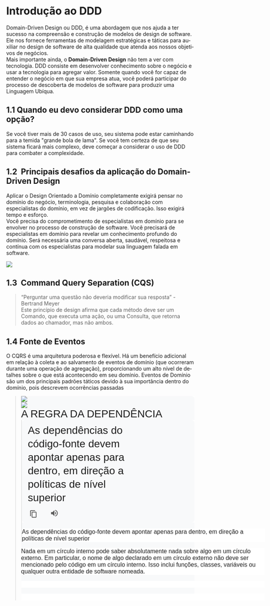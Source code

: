 <h1>
    Introdução ao DDD
</h1>
<p>
    Domain-Driven Design ou DDD, é uma abordagem que nos ajuda a ter sucesso <span class="Y2IQFc" lang="pt" dir="ltr">na compreensão e construção de modelos de design de software. Ele nos fornece ferramentas de modelagem estratégicas e táticas para auxiliar no design de software de alta qualidade que atenda aos nossos objetivos de negócios.</span><br>
    Mais importante ainda, o<strong> Domain-Driven Design</strong> não tem a ver com tecnologia. DDD consiste em desenvolver conhecimento sobre o negócio e usar a tecnologia para agregar valor. Somente quando você for capaz de entender o negócio em que sua empresa atua, você poderá participar do processo de descoberta de modelos de software para produzir uma Linguagem Ubíqua.
</p>
<h2 id="efa2ec689eb611305ed8aefe4a4eede30">
    1.1 Quando eu devo considerar DDD como uma opção?&nbsp;
</h2>
<p>
    Se você tiver mais de 30 casos de uso, seu sistema pode estar caminhando para a temida "grande bola de lama". Se você tem certeza de que seu sistema ficará mais complexo, deve começar a considerar o uso de DDD para combater a complexidade.
</p>
<h2 id="e1cb5642c40bfbea47e7d4303203f4d07">
    1.2 &nbsp;<span class="Y2IQFc" lang="pt" dir="ltr">Principais desafios da aplicação do Domain-Driven Design</span>
</h2>
<p>
    Aplicar o Design Orientado a Domínio completamente exigirá pensar no domínio do negócio, terminologia, pesquisa e colaboração com especialistas do domínio, em vez de jargões de codificação. Isso exigirá tempo e esforço.<br>
    Você precisa do comprometimento de especialistas em domínio para se envolver no processo de construção de software. Você precisará de especialistas em domínio para revelar um conhecimento profundo do domínio. Será necessária uma conversa aberta, saudável, respeitosa e contínua com os especialistas para modelar sua linguagem falada em software.
</p>
<p>
    <img src="https://github.com/user-attachments/assets/5b49e1c5-bdff-4af5-9292-d380e02ed54f">
</p>
<h2>
    1.3 &nbsp;<span class="Y2IQFc" lang="pt" dir="ltr">Command Query Separation (CQS)</span>
</h2>
<blockquote>
    <p>
        “Perguntar uma questão não deveria modificar sua resposta” - Bertrand Meyer<br>
        Este princípio de design afirma que cada método deve ser um Comando, que executa uma ação, ou uma Consulta, que retorna dados ao chamador, mas não ambos.
    </p>
</blockquote>
<h2>
    1.4 Fonte de Eventos
</h2>
<p>
    <span class="Y2IQFc" lang="pt" dir="ltr">O CQRS é uma arquitetura poderosa e flexível. Há um benefício adicional em relação à coleta e ao salvamento de eventos de domínio (que ocorreram durante uma operação de agregação), proporcionando um alto nível de detalhes sobre o que está acontecendo em seu domínio. Eventos de Domínio são um dos principais padrões táticos devido à sua importância dentro do domínio, pois descrevem ocorrências passadas</span>
</p>
<blockquote>
    <div class="nev7se" style="-webkit-text-stroke-width:0px;background-color:rgb(255, 255, 255);color:rgb(31, 31, 31);font-family:Arial, sans-serif;font-size:medium;font-style:normal;font-variant-caps:normal;font-variant-ligatures:normal;font-weight:400;letter-spacing:normal;orphans:2;text-align:start;text-decoration-color:initial;text-decoration-style:initial;text-decoration-thickness:initial;text-indent:0px;text-transform:none;white-space:normal;widows:2;word-spacing:0px;" data-cp="1" data-nnttsvi="1" data-ntl-fpwrite="true" data-sletp="false" data-sm="1" data-ssbp="false" data-sugg-time="500" data-sugg-url="https://clients1.google.com/complete/search" data-uilc="pt-BR" data-vil=",af,af-ZA,am,am-ET,ar-EG,ar-AE,ar-KW,ar-QA,ar,ar-IL,ar-JO,ar-LB,ar-PS,az,az-AZ,bg,bg-BG,bn,bn-BD,bn-IN,ca,ca-es,cs,cs-CZ,de,de-DE,de-CH,de-AT,de-LI,en,en-US,en-CA,en-AU,en-NZ,en-GB,en-IN,en-KE,en-TZ,en-NG,en-GH,en-PH,en-ZA,es,es-ES,es-AR,es-UY,es-419,es-BO,es-CL,es-CR,es-CO,es-DO,es-EC,es-GT,es-HN,es-NI,es-PA,es-PE,es-PR,es-PY,es-SV,es-VE,es-MX,es-US,eu,eu-ES,fi,fi-FI,fr,fr-FR,fr-CH,fr-BE,gl,gl-ES,gu,gu-IN,he,he-IL,iw,iw-IL,hu,hu-HU,hy,hy-AM,id,id-ID,is,is-IS,it,it-IT,it-CH,ja,ja-JP,jv,jv-ID,ka,ka-GE,km,km-KH,kn,kn-IN,ko,ko-KR,la,lo,lo-LA,lv,lv-LV,ml,ml-IN,mr,mr-IN,ms,ms-MY,nl,nl-NL,nb,nb-NO,ne,ne-NP,pl,pl-PL,pt,pt-BR,pt-PT,ro,ro-RO,ru,ru-RU,si-LK,sk,sk-SK,sr,sr-RS,su,su-ID,sv,sv-SE,sw,sw-TZ,sw-KE,ta,ta-IN,ta-SG,ta-LK,ta-MY,te,te-IN,tr,tr-TR,ur,ur-PK,ur-IN,yue,yue-HK,yue-Hant-HK,zh-HK,zh,zh-CN,zh-cmn,zh-cmn-CN,zh-Hans,zh-Hans-CN,zh-cmn-Hans,zh-cmn-Hans-CN,cmn-CN,cmn-Hans,cmn-Hans-CN,zh-TW,zh-Hant-TW,cmn-TW,cmn-Hant-TW,zh-cmn-TW,zh-cmn-Hant-TW,zu,zu-ZA,hi,hi-IN,tl,tl-PH,pa,pa-IN" id="tw-container">
        <g-expandable-container style="display:block;" jscontroller="QE1bwd" data-npd="1" data-slct="mnr-c" jsshadow="" jsaction="C7xow:Z6bwpe;xNpQtd:Nh5q2c;U6VCqe:GsRPff;Ep2Mgc:AgioGc;BDs6B:fW2qAb;ep03Ne:AvkpRc;gvA4Rc:yELBLe">
        <div jsname="gI9xcc" jsslot="1">
            <div jscontroller="tZEiM" jsdata="SANFE;_;Ckcmn8" jsaction="uQxhTd:d4hecb;lWUBqb:TO5MWb;IcWBXe:hLaFAe;KFlBO:UuREqb;M2HAEc:eNrnOd;KyPa0e:Gz3GTb;rcuQ6b:npT2md">
                <div class="tw-src-ltr" style="display:flex;min-height:140px;position:relative;" id="tw-ob">
                    <div class="oSioSc" style="-webkit-box-flex:1;display:flex;flex:1 1 0%;width:0px;">
                        <div style="-webkit-box-flex:1;background-color:rgb(248, 249, 250);border-radius:8px;display:flex;flex-direction:column;flex:1 1 0%;font-size:0px;margin:0px;min-width:0px;position:relative;text-align:initial;width:0px;" id="tw-target">
                          
A ideia fundamental por trás do Event Sourcing é expressar o estado dos Agregados como uma sequência linear de eventos

                               
<h2>
    1.5 Value Objects
</h2>
<p>
    Objetos de Valor são um bloco de construção fundamental no Design Orientado a Domínio, usados ​​para modelar conceitos da sua Linguagem Ubíqua no código<br>
    Podemos usar objetos como valores. O padrão para isso é Value Object*. Uma das restrições em usar Value Object<br>
    é que os valores das variáveis de instância do objeto nunca mudem uma vez que foram criados no construtor.
</p>
<h2>
    1.6 Entidades
</h2>
<p>
    Este conceito possui uma identidade que perdura ao longo do tempo. Não importa quantas vezes os dados desses conceitos mudem, suas identidades permanecem as mesmas. É isso que os torna Entidades e não Objetos de Valor.
</p>
<h2>
    1.7 Operação de identidade UUID
</h2>
<p>
    A intenção dos UUIDs é permitir que sistemas distribuídos identifiquem informações de forma única sem coordenação central significativa. Neste contexto, a palavra "único" deve ser usada para significar "praticamente único" em vez de "único garantido". Como os identificadores têm um tamanho finito, é possível que dois itens diferentes compartilhem o mesmo identificador. Esta é uma forma de colisão de hashes. O tamanho do identificador e o processo de geração precisam ser selecionados de forma a tornar isso suficientemente improvável na prática.
</p>
<p>
    &nbsp;
</p>
<h2>
    1.8 Database Gateways
</h2>
<p>
    Entre os interatores do caso de uso e o banco de dados estão os gateways do banco de dados. Esses gateways são interfaces polimórficas que contêm métodos para cada operação de criação, leitura, atualização ou exclusão que pode ser realizada pelo aplicativo no banco de dados.
</p>
<p>
    &nbsp;
</p>
<h2>
    1.9 Modelo de domínio
</h2>
<p>
    Um modelo de objeto do domínio que incorpora comportamento e dados.
</p>
<img src="https://github.com/user-attachments/assets/81d3fd36-9a76-4a8c-8eb0-f4bf6f5ba02b">

<p>
    Na pior das hipóteses, a lógica de negócios pode ser muito complexa. Regras e lógica descrevem muitos casos e inclinações de comportamento diferentes, e é com essa complexidade que os objetos foram projetados para trabalhar. Um Modelo de Domínio cria uma rede de objetos interconectados, onde cada objeto representa algum indivíduo significativo, seja ele do tamanho de uma corporação ou do tamanho de uma única linha em um formulário de pedido.
</p>
<p>
    &nbsp;
</p>
<h2>
    2.0 Clean Architeture
</h2>
<img src="https://github.com/user-attachments/assets/dbb2f6dd-a23d-4834-926b-63652f541045">

<h3>
    <br>
    <span style="background-color:rgb(248,249,250);color:rgb(31,31,31);font-family:Arial, sans-serif;font-size:28px;"><span style="-webkit-text-stroke-width:0px;display:inline !important;float:none;font-style:normal;font-variant-caps:normal;font-variant-ligatures:normal;font-weight:400;letter-spacing:normal;orphans:2;text-align:left;text-decoration-color:initial;text-decoration-style:initial;text-decoration-thickness:initial;text-indent:0px;text-transform:none;white-space:pre-wrap;widows:2;word-spacing:0px;">A REGRA DA DEPENDÊNCIA</span></span>
</h3>
<blockquote>
    <div class="nev7se" style="-webkit-text-stroke-width:0px;background-color:rgb(255, 255, 255);color:rgb(31, 31, 31);font-family:Arial, sans-serif;font-size:medium;font-style:normal;font-variant-caps:normal;font-variant-ligatures:normal;font-weight:400;letter-spacing:normal;orphans:2;text-align:start;text-decoration-color:initial;text-decoration-style:initial;text-decoration-thickness:initial;text-indent:0px;text-transform:none;white-space:normal;widows:2;word-spacing:0px;" data-cp="1" data-nnttsvi="1" data-ntl-fpwrite="true" data-sletp="false" data-sm="1" data-ssbp="false" data-sugg-time="500" data-sugg-url="https://clients1.google.com/complete/search" data-uilc="pt-BR" data-vil=",af,af-ZA,am,am-ET,ar-EG,ar-AE,ar-KW,ar-QA,ar,ar-IL,ar-JO,ar-LB,ar-PS,az,az-AZ,bg,bg-BG,bn,bn-BD,bn-IN,ca,ca-es,cs,cs-CZ,de,de-DE,de-CH,de-AT,de-LI,en,en-US,en-CA,en-AU,en-NZ,en-GB,en-IN,en-KE,en-TZ,en-NG,en-GH,en-PH,en-ZA,es,es-ES,es-AR,es-UY,es-419,es-BO,es-CL,es-CR,es-CO,es-DO,es-EC,es-GT,es-HN,es-NI,es-PA,es-PE,es-PR,es-PY,es-SV,es-VE,es-MX,es-US,eu,eu-ES,fi,fi-FI,fr,fr-FR,fr-CH,fr-BE,gl,gl-ES,gu,gu-IN,he,he-IL,iw,iw-IL,hu,hu-HU,hy,hy-AM,id,id-ID,is,is-IS,it,it-IT,it-CH,ja,ja-JP,jv,jv-ID,ka,ka-GE,km,km-KH,kn,kn-IN,ko,ko-KR,la,lo,lo-LA,lv,lv-LV,ml,ml-IN,mr,mr-IN,ms,ms-MY,nl,nl-NL,nb,nb-NO,ne,ne-NP,pl,pl-PL,pt,pt-BR,pt-PT,ro,ro-RO,ru,ru-RU,si-LK,sk,sk-SK,sr,sr-RS,su,su-ID,sv,sv-SE,sw,sw-TZ,sw-KE,ta,ta-IN,ta-SG,ta-LK,ta-MY,te,te-IN,tr,tr-TR,ur,ur-PK,ur-IN,yue,yue-HK,yue-Hant-HK,zh-HK,zh,zh-CN,zh-cmn,zh-cmn-CN,zh-Hans,zh-Hans-CN,zh-cmn-Hans,zh-cmn-Hans-CN,cmn-CN,cmn-Hans,cmn-Hans-CN,zh-TW,zh-Hant-TW,cmn-TW,cmn-Hant-TW,zh-cmn-TW,zh-cmn-Hant-TW,zu,zu-ZA,hi,hi-IN,tl,tl-PH,pa,pa-IN" id="tw-container">
        <g-expandable-container style="display:block;" jscontroller="QE1bwd" data-npd="1" data-slct="mnr-c" jsshadow="" jsaction="C7xow:Z6bwpe;xNpQtd:Nh5q2c;U6VCqe:GsRPff;Ep2Mgc:AgioGc;BDs6B:fW2qAb;ep03Ne:AvkpRc;gvA4Rc:yELBLe">
        <div jsname="gI9xcc" jsslot="1">
            <div jscontroller="tZEiM" jsdata="SANFE;_;Aoe4a8" jsaction="uQxhTd:d4hecb;lWUBqb:TO5MWb;IcWBXe:hLaFAe;KFlBO:UuREqb;M2HAEc:eNrnOd;KyPa0e:Gz3GTb;rcuQ6b:npT2md">
                <div class="tw-src-ltr" style="display:flex;min-height:140px;position:relative;" id="tw-ob">
                    <div class="oSioSc" style="-webkit-box-flex:1;display:flex;flex:1 1 0%;width:0px;">
                        <div style="-webkit-box-flex:1;background-color:rgb(248, 249, 250);border-radius:8px;display:flex;flex-direction:column;flex:1 1 0%;font-size:0px;margin:0px;min-width:0px;position:relative;text-align:initial;width:0px;" id="tw-target">
                            <div class="g9WsWb PZPZlf" style="display:block;flex:1 1 auto;font-size:0px;margin:0px;padding:10px 16px 48px;position:relative;text-align:initial;" id="kAz1tf" data-attrid="tw-targetArea" data-entityname="Google Translate">
                                <div class="tw-ta-container tw-nfl" style="outline:0px;overflow:hidden;position:relative;" id="tw-target-text-container" tabindex="0" role="text">
                                    <pre class="tw-data-text tw-text-large tw-ta" style="background-color:transparent;border-style:none;font-family:inherit;font-size:28px;line-height:36px;margin:-2px 0px;overflow-wrap:break-word;overflow:hidden;padding:2px 0.14em 2px 0px;position:relative;resize:none;text-align:left;unicode-bidi:isolate;white-space:pre-wrap;width:270px;" data-placeholder="Tradução" id="tw-target-text" data-ved="2ahUKEwiw0ZfGlZqOAxVnHLkGHdLnBUcQ3ewLegQICRAV" dir="ltr" aria-label="Texto traduzido: As dependências do código-fonte devem apontar apenas para dentro, em direção a políticas de nível superior"><span class="Y2IQFc" lang="pt">As dependências do código-fonte devem apontar apenas para dentro, em direção a políticas de nível superior</span></pre>
                                </div>
                                <div class="tw-target-rmn tw-ta-container tw-nfl" style="outline:0px;overflow:hidden;position:relative;" id="tw-target-rmn-container" tabindex="0" role="text">
                                    <pre class="tw-data-placeholder tw-text-small tw-ta" style="background-color:transparent;border-style:none;color:black;font-family:inherit;font-size:16px;font-weight:normal;line-height:24px;margin:0px;overflow-wrap:break-word;overflow:hidden;padding:0px 0.14em 0px 0px;position:relative;resize:none;text-align:left;unicode-bidi:isolate;white-space:pre-wrap;width:270px;" data-placeholder="" id="tw-target-rmn" dir="ltr"><span class="Y2IQFc"></span></pre>
                                </div>
                                <div class="iYB33c" style="bottom:0px;display:flex;height:48px;justify-content:space-between;left:0px;position:absolute;width:302px;" jsname="fek9E">
                                    <div class="tw-menu" style="display:inline-block;left:0px;line-height:normal;position:absolute;white-space:nowrap;" id="tw-tmenu">
                                        <span class="tw-menu-btn" style="color:rgb(94, 94, 94);cursor:pointer;display:inline-block;height:48px;margin-left:8px;outline:0px;overflow:hidden;transform:rotateX(180deg);width:48px;" data-action-target="target" jsaction="kImuFf" id="tw-cpy-btn" title="Copiar" aria-label="Copiar o texto traduzido" role="button" tabindex="0" data-ved="2ahUKEwiw0ZfGlZqOAxVnHLkGHdLnBUcQ69UBegQICRAW"><span class="tw-menu-btn-image z1asCe wm4nBd" style="border:1px solid transparent;display:inline-block;fill:currentcolor;height:24px;line-height:24px;padding:10px;position:relative;width:24px;"><svg focusable="false" xmlns="http://www.w3.org/2000/svg" enable-background="new 0 0 24 24" height="24" viewBox="0 0 24 24" width="24"><g><rect fill="none" height="24" width="24"></rect></g><g><path d="M16,20H5V6H3v14c0,1.1,0.9,2,2,2h11V20z M20,16V4c0-1.1-0.9-2-2-2H9C7.9,2,7,2.9,7,4v12c0,1.1,0.9,2,2,2h9 C19.1,18,20,17.1,20,16z M18,16H9V4h9V16z"></path></g></svg></span></span><span class="fQjaD" style="bottom:6px;display:inline-block;position:relative;right:-24px;" id="_MAxjaLD5Oee45OUP0s-XuAQ_46" jscontroller="cZphsd" data-pronunciation-action-target="target" aria-hidden="true" jsaction="mjwztf:V46pce;NcryF:jBJHNe;pD7Wob:tVADEe"><g-bubble jsname="VCkuzd" jscontroller="QVaUhf" data-du="200" jsaction="R9S7w:VqIRre;" jsshadow=""><span class="c5aZPb" style="cursor:pointer;display:inline-block;" jsname="d6wfac" data-extra-container-classes="tw-promo-bubble" data-extra-triangle-classes="tw-promo-triangle" data-hover-hide-delay="1000" data-hover-open-delay="500" data-send-dismiss-event="true" data-theme="0" data-width="0" data-zidx="1" jsaction="vQLyHf" jsslot=""></span></g-bubble></span><span class="tw-menu-btn za3ale" style="color:rgb(94, 94, 94);cursor:pointer;display:inline-block;height:48px;margin-left:8px;outline:0px;overflow:hidden;width:48px;" jscontroller="tDZ6eb" data-action-target="target" data-sttse="true" id="tw-spkr-button" aria-label="Ouvir tradução" role="button" tabindex="0" jsaction="KjsqPd;rcuQ6b:npT2md;WxjQaf:WRB97d;UpNfPc:Xnrsoe;f2MWRb:QKiGd" data-ved="2ahUKEwiw0ZfGlZqOAxVnHLkGHdLnBUcQ8DR6BAgJEBk"><span class="tw-menu-btn-image z1asCe JKu1je" style="border:1px solid transparent;display:inline-block;fill:currentcolor;height:24px;line-height:24px;padding:10px;position:relative;width:24px;" title="Ouvir"><svg focusable="false" xmlns="http://www.w3.org/2000/svg" viewBox="0 0 24 24"><path d="M3 9v6h4l5 5V4L7 9H3zm13.5 3c0-1.77-1.02-3.29-2.5-4.03v8.05c1.48-.73 2.5-2.25 2.5-4.02zM14 3.23v2.06c2.89.86 5 3.54 5 6.71s-2.11 5.85-5 6.71v2.06c4.01-.91 7-4.49 7-8.77s-2.99-7.86-7-8.77z"></path></svg></span></span><span></span>
                                    </div>
                                </div>
                                <g-info-bubble id="tw-info-bubble" jscontroller="f3ruEc" jsaction="rcuQ6b:npT2md"></g-info-bubble>
                            </div>
                        </div>
                    </div>
                </div>
                <div id="tw-images">
                </div>
                <div class="dURPtb" style="clear:both;line-height:16px;overflow:hidden;">
                </div>
                <div jsaction="iJE3Ge:yuFC7d;DmzWq:nuBux">
                    <g-expandable-container style="display:block;" jsname="FYBCae" jscontroller="QE1bwd" data-npd="1" data-slct="mnr-c" jsshadow="" jsaction="C7xow:Z6bwpe;xNpQtd:Nh5q2c;U6VCqe:GsRPff;Ep2Mgc:AgioGc;BDs6B:fW2qAb;ep03Ne:AvkpRc;gvA4Rc:yELBLe">
                    <div jsname="gI9xcc" jsslot="1">
                    </div>
                    </g-expandable-container>
                </div>
            </div>
        </div>
        </g-expandable-container>
    </div>
    <div class="KFFQ0c xKf9F" style="-webkit-text-stroke-width:0px;align-items:center;background-color:rgb(255, 255, 255);color:rgb(31, 31, 31);display:flex;font-family:Arial, sans-serif;font-size:medium;font-style:normal;font-variant-caps:normal;font-variant-ligatures:normal;font-weight:400;letter-spacing:normal;margin-bottom:0px;margin-top:16px;orphans:2;text-align:start;text-decoration-color:initial;text-decoration-style:initial;text-decoration-thickness:initial;text-indent:0px;text-transform:none;white-space:normal;widows:2;width:652px;word-spacing:0px;">
        As dependências do código-fonte devem apontar apenas para dentro, em direção a políticas de nível superior
    </div>
</blockquote>
<div class="KFFQ0c xKf9F" style="-webkit-text-stroke-width:0px;align-items:center;background-color:rgb(255, 255, 255);color:rgb(31, 31, 31);display:flex;font-family:Arial, sans-serif;font-size:medium;font-style:normal;font-variant-caps:normal;font-variant-ligatures:normal;font-weight:400;letter-spacing:normal;margin-bottom:0px;margin-top:16px;orphans:2;text-align:start;text-decoration-color:initial;text-decoration-style:initial;text-decoration-thickness:initial;text-indent:0px;text-transform:none;white-space:normal;widows:2;width:652px;word-spacing:0px;">
    Nada em um círculo interno pode saber absolutamente nada sobre algo em um círculo externo. Em particular, o nome de algo declarado em um círculo externo não deve ser mencionado pelo código em um círculo interno. Isso inclui funções, classes, variáveis ​​ou qualquer outra entidade de software nomeada.
</div>
<div class="KFFQ0c xKf9F" style="-webkit-text-stroke-width:0px;align-items:center;background-color:rgb(255, 255, 255);color:rgb(31, 31, 31);display:flex;font-family:Arial, sans-serif;font-size:medium;font-style:normal;font-variant-caps:normal;font-variant-ligatures:normal;font-weight:400;letter-spacing:normal;margin-bottom:0px;margin-top:16px;orphans:2;text-align:start;text-decoration-color:initial;text-decoration-style:initial;text-decoration-thickness:initial;text-indent:0px;text-transform:none;white-space:normal;widows:2;width:652px;word-spacing:0px;">
    &nbsp;
</div>
<div class="KFFQ0c xKf9F" style="-webkit-text-stroke-width:0px;align-items:center;background-color:rgb(255, 255, 255);color:rgb(31, 31, 31);display:flex;font-family:Arial, sans-serif;font-size:medium;font-style:normal;font-variant-caps:normal;font-variant-ligatures:normal;font-weight:400;letter-spacing:normal;margin-bottom:0px;margin-top:16px;orphans:2;text-align:start;text-decoration-color:initial;text-decoration-style:initial;text-decoration-thickness:initial;text-indent:0px;text-transform:none;white-space:normal;widows:2;width:652px;word-spacing:0px;">
    &nbsp;
</div>
<h2>
    3.0 Codigo fonte
</h2>
